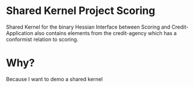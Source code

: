 # Shared Kernel Project Scoring

Shared Kernel for the binary Hessian Interface between Scoring and Credit-Application also contains elements from the credit-agency which has a conformist relation to scoring.

# Why?
Because I want to demo a shared kernel